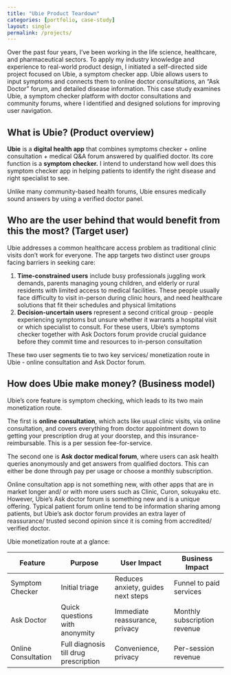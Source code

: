 ```yaml
---
title: "Ubie Product Teardown"
categories: [portfolio, case-study]
layout: single
permalink: /projects/
---
```


Over the past four years, I’ve been working in the life science, healthcare, and pharmaceutical sectors. To apply my industry knowledge and experience to real-world product design, I initiated a self-directed side project focused on Ubie, a symptom checker app. Ubie allows users to input symptoms and connects them to online doctor consultations, an “Ask Doctor” forum, and detailed disease information.
This case study examines Ubie, a symptom checker platform with doctor consultations and community forums, where I identified and designed solutions for improving user navigation.

## What is Ubie? (Product overview)

**Ubie** is a **digital health app** that combines symptoms checker + online consultation + medical Q&A forum answered by qualified doctor. Its core function is a **symptom checker.** I intend to understand how well does this symptom checker app in helping patients to identify the right disease and right specialist to see.

Unlike many community-based health forums, Ubie ensures medically sound answers by using a verified doctor panel.

## Who are the user behind that would benefit from this the most? (Target user)

Ubie addresses a common healthcare access problem as traditional clinic visits don’t work for everyone. The app targets two distinct user groups facing barriers in seeking care:

1. **Time-constrained users** include busy professionals juggling work demands, parents managing young children, and elderly or rural residents with limited access to medical facilities. These people usually face difficulty to visit in-person during clinic hours, and need healthcare solutions that fit their schedules and physical limitations
2. **Decision-uncertain users** represent a second critical group - people experiencing symptoms but unsure whether it warrants a hospital visit or which specialist to consult. For these users, Ubie’s symptoms checker together with Ask Doctors forum provide crucial guidance before they commit time and resources to in-person consultation

These two user segments tie to two key services/ monetization route in Ubie - online consultation and Ask Doctor forum.

## How does Ubie make money? (Business model)

Ubie’s core feature is symptom checking, which leads to its two main monetization route. 

The first is **online consultation**, which acts like usual clinic visits, via online consultation, and covers everything from doctor appointment down to getting your prescription drug at your doorstep, and this insurance-reimbursable. This is a per session fee-for-service.

The second one is **Ask doctor medical forum**, where users can ask health queries anonymously and get answers from qualified doctors. This can either be done through pay per usage or choose a monthly subscription.

Online consultation app is not something new, with other apps that are in market longer and/ or with more users such as Clinic, Curon, sokuyaku etc. However, Ubie’s Ask doctor forum is something new and is a unique offering. Typical patient forum online tend to be information sharing among patients, but Ubie’s ask doctor forum provides an extra layer of reassurance/ trusted second opinion since it is coming from accredited/ verified doctor.

Ubie monetization route at a glance:

| Feature | Purpose | User Impact | Business Impact |
| --- | --- | --- | --- |
| Symptom Checker | Initial triage | Reduces anxiety, guides next steps | Funnel to paid services |
| Ask Doctor | Quick questions with anonymity | Immediate reassurance, privacy | Monthly subscription revenue |
| Online Consultation | Full diagnosis till drug prescription | Convenience, privacy | Per-session revenue |
